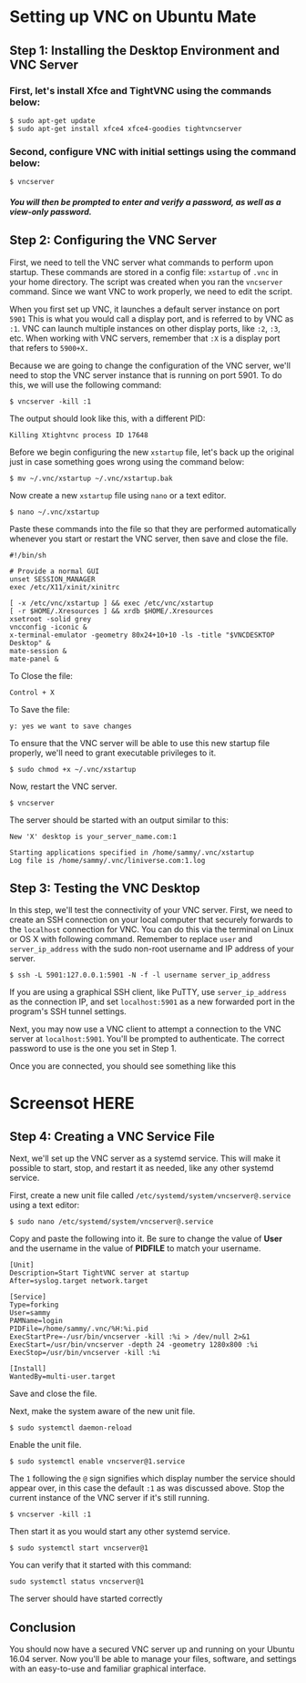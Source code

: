 # Setting up VNC on Ubuntu Mate
## Step 1: Installing the Desktop Environment and VNC Server
### First, let's install Xfce and TightVNC using the commands below:
```
$ sudo apt-get update
$ sudo apt-get install xfce4 xfce4-goodies tightvncserver
```
### Second, configure VNC with initial settings using the command below:
```
$ vncserver
```
##### You will then be prompted to enter and verify a password, as well as a view-only password.

## Step 2: Configuring the VNC Server
First, we need to tell the VNC server what commands to perform upon startup. These commands are stored in a config file: `xstartup` of `.vnc` in your home directory. The script was created when you ran the `vncserver` command. Since we want VNC to work properly, we need to edit the script.

When you first set up VNC, it launches a default server instance on port `5901` This is what you would call a display port, and is referred to by VNC as `:1`. VNC can launch multiple instances on other display ports, like `:2`, `:3`, etc. When working with VNC servers, remember that `:X` is a display port that refers to `5900+X.`

Because we are going to change the configuration of the VNC server, we'll need to stop the VNC server instance that is running on port 5901. To do this, we will use the following command:
```
$ vncserver -kill :1
```
The output should look like this, with a different PID:
```
Killing Xtightvnc process ID 17648
```
Before we begin configuring the new `xstartup` file, let's back up the original just in case something goes wrong using the command below:
```
$ mv ~/.vnc/xstartup ~/.vnc/xstartup.bak
```
Now create a new `xstartup` file using `nano` or a text editor.
```
$ nano ~/.vnc/xstartup
```
Paste these commands into the file so that they are performed automatically whenever you start or restart the VNC server, then save and close the file.
```
#!/bin/sh

# Provide a normal GUI
unset SESSION_MANAGER
exec /etc/X11/xinit/xinitrc

[ -x /etc/vnc/xstartup ] && exec /etc/vnc/xstartup
[ -r $HOME/.Xresources ] && xrdb $HOME/.Xresources
xsetroot -solid grey
vncconfig -iconic &
x-terminal-emulator -geometry 80x24+10+10 -ls -title "$VNCDESKTOP Desktop" &
mate-session &
mate-panel &
```
To Close the file:
```
Control + X
```
To Save the file:
``` 
y: yes we want to save changes
```
To ensure that the VNC server will be able to use this new startup file properly, we'll need to grant executable privileges to it.
```
$ sudo chmod +x ~/.vnc/xstartup
```
Now, restart the VNC server.
```
$ vncserver
```
The server should be started with an output similar to this:
```
New 'X' desktop is your_server_name.com:1

Starting applications specified in /home/sammy/.vnc/xstartup
Log file is /home/sammy/.vnc/liniverse.com:1.log
```
## Step 3: Testing the VNC Desktop
In this step, we'll test the connectivity of your VNC server.
First, we need to create an SSH connection on your local computer that securely forwards to the `localhost` connection for VNC. You can do this via the terminal on Linux or OS X with following command. Remember to replace `user` and `server_ip_address` with the sudo non-root username and IP address of your server.
```
$ ssh -L 5901:127.0.0.1:5901 -N -f -l username server_ip_address
```
If you are using a graphical SSH client, like PuTTY, use `server_ip_address` as the connection IP, and set `localhost:5901` as a new forwarded port in the program's SSH tunnel settings.

Next, you may now use a VNC client to attempt a connection to the VNC server at `localhost:5901`. You'll be prompted to authenticate. The correct password to use is the one you set in Step 1.

Once you are connected, you should see something like this
# Screensot HERE

## Step 4: Creating a VNC Service File
Next, we'll set up the VNC server as a systemd service. This will make it possible to start, stop, and restart it as needed, like any other systemd service.

First, create a new unit file called `/etc/systemd/system/vncserver@.service` using a text editor:
```
$ sudo nano /etc/systemd/system/vncserver@.service
```
Copy and paste the following into it. Be sure to change the value of **User** and the username in the value of **PIDFILE** to match your username.
```
[Unit]
Description=Start TightVNC server at startup
After=syslog.target network.target

[Service]
Type=forking
User=sammy
PAMName=login
PIDFile=/home/sammy/.vnc/%H:%i.pid
ExecStartPre=-/usr/bin/vncserver -kill :%i > /dev/null 2>&1
ExecStart=/usr/bin/vncserver -depth 24 -geometry 1280x800 :%i
ExecStop=/usr/bin/vncserver -kill :%i

[Install]
WantedBy=multi-user.target
```
Save and close the file.

Next, make the system aware of the new unit file.
```
$ sudo systemctl daemon-reload
```

Enable the unit file.
```
$ sudo systemctl enable vncserver@1.service
```

The `1` following the `@` sign signifies which display number the service should appear over, in this case the default `:1` as was discussed above. 
Stop the current instance of the VNC server if it's still running.
```
$ vncserver -kill :1
```

Then start it as you would start any other systemd service.
```
$ sudo systemctl start vncserver@1
```
You can verify that it started with this command:
```
sudo systemctl status vncserver@1
```

The server should have started correctly

## Conclusion
You should now have a secured VNC server up and running on your Ubuntu 16.04 server. Now you'll be able to manage your files, software, and settings with an easy-to-use and familiar graphical interface.
